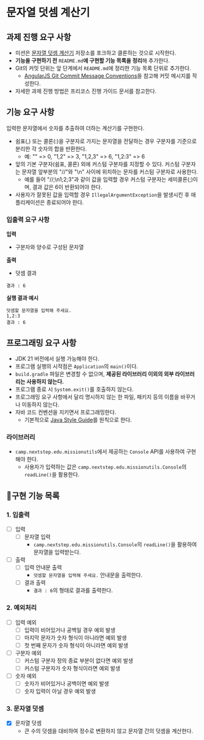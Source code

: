 # 문자열 덧셈 계산기

## 과제 진행 요구 사항

* 미션은 [문자열 덧셈 계산기](https://github.com/woowacourse-precourse/java-calculator-7) 저장소를 포크하고 클론하는 것으로 시작한다.
* **기능을 구현하기 전** `README.md`**에 구현할 기능 목록을 정리**해 추가한다.
* Git의 커밋 단위는 앞 단계에서 `README.md`에 정리한 기능 목록 단위로 추가한다.
    * [AngularJS Git Commit Message Conventions](https://gist.github.com/stephenparish/9941e89d80e2bc58a153)을 참고해 커밋 메시지를 작성한다.
* 자세한 과제 진행 방법은 프리코스 진행 가이드 문서를 참고한다.

## 기능 요구 사항

입력한 문자열에서 숫자를 추출하여 더하는 계산기를 구현한다.

* 쉼표(,) 또는 콜론(:)을 구분자로 가지는 문자열을 전달하는 경우 구분자를 기준으로 분리한 각 숫자의 합을 반환한다.
    * 예: "" => 0, "1,2" => 3, "1,2,3" => 6, "1,2:3" => 6
* 앞의 기본 구분자(쉼표, 콜론) 외에 커스텀 구분자를 지정할 수 있다. 커스텀 구분자는 문자열 앞부분의 "//"와 "\n" 사이에 위치하는 문자를 커스텀 구분자로 사용한다.
    * 예를 들어 "//;\n1;2;3"과 같이 값을 입력할 경우 커스텀 구분자는 세미콜론(;)이며, 결과 값은 6이 반환되어야 한다.
* 사용자가 잘못된 값을 입력할 경우 `IllegalArgumentException`을 발생시킨 후 애플리케이션은 종료되어야 한다.

### 입출력 요구 사항

**입력**

* 구분자와 양수로 구성된 문자열

**출력**

* 덧셈 결과

```
결과 : 6
```

**실행 결과 예시**

```
덧셈할 문자열을 입력해 주세요.
1,2:3
결과 : 6
```

## 프로그래밍 요구 사항

* JDK 21 버전에서 실행 가능해야 한다.
* 프로그램 실행의 시작점은 `Application`의 `main()`이다.
* `build.gradle` 파일은 변경할 수 없으며, **제공된 라이브러리 이외의 외부 라이브러리는 사용하지 않는다.**
* 프로그램 종료 시 `System.exit()`를 호출하지 않는다.
* 프로그래밍 요구 사항에서 달리 명시하지 않는 한 파일, 패키지 등의 이름을 바꾸거나 이동하지 않는다.
* 자바 코드 컨벤션을 지키면서 프로그래밍한다.
    * 기본적으로 [Java Style Guide](https://github.com/woowacourse/woowacourse-docs/tree/main/styleguide/java)를 원칙으로 한다.

### 라이브러리

* `camp.nextstep.edu.missionutils`에서 제공하는 `Console` API를 사용하여 구현해야 한다.
    * 사용자가 입력하는 값은 `camp.nextstep.edu.missionutils.Console`의 `readLine()`을 활용한다.

## 🎯구현 기능 목록

### 1. 입출력

* [ ] 입력
    * [ ] 문자열 입력
        - `camp.nextstep.edu.missionutils.Console`의 `readLine()`을 활용하여 문자열을 입력받는다.
* [ ] 출력
    * [ ] 입력 안내문 출력
        - ```덧셈할 문자열을 입력해 주세요.``` 안내문을 출력한다.
    * [ ] 결과 출력
        - ```결과 : 6```의 형태로 결과를 출력한다.

### 2. 예외처리

* [ ] 입력 예외
    * [ ] 입력이 비어있거나 공백일 경우 예외 발생
    * [ ] 마지막 문자가 숫자 형식이 아니라면 예외 발생
    * [ ] 첫 번째 문자가 숫자 형식이 아니라면 예외 발생

* [ ] 구분자 예외
    * [ ] 커스텀 구분자 정의 종료 부분이 없다면 예외 발생
    * [ ] 커스텀 구분자가 숫자 형식이라면 예외 발생

* [ ] 숫자 예외
    * [ ] 숫자가 비어있거나 공백이면 예외 발생
    * [ ] 숫자 입력이 아닐 경우 예외 발생

### 3. 문자열 덧셈

* [x] 문자열 덧셈
    * 큰 수의 덧셈을 대비하여 정수로 변환하지 않고 문자열 간의 덧셈을 계산한다.

